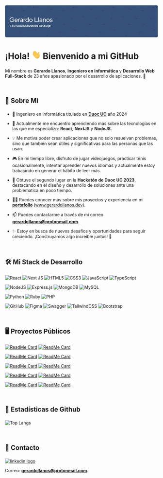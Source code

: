 ![Header](./github-header-image.png)


<h1 align="left">¡Hola! <img src="https://github.com/gerardoLlanosCortes/gerardoLlanosCortes/blob/48a65bd13de7a7765c5da59fd9b007f1f23e0cd5/wave.gif" width="30px" height="30px" /> Bienvenido a mi GitHub</h1>

###

<p align="left">Mi nombre es <b>Gerardo Llanos</b>, <b>Ingeniero en Informática</b> y <b>Desarrollo Web Full-Stack</b> de 23 años apasionado por el desarrollo de aplicaciones. 🚀
</p>  

<br/>

###

<h2 align="left">👤 Sobre Mi</h2>

###

<p align="left">  

- 🏦 Ingeniero en informática titulado en [**Duoc UC**](https://www.duoc.cl/) año 2024 

- 🌱 Actualmente me encuentro aprendiendo más sobre las tecnologías en las que me especializo: **React**, **NextJS** y **NodeJS**.

- 💡 Me motiva poder crear aplicaciones que no solo resuelvan problemas, sino que también sean útiles y significativas para las personas que las usan.

- 🎮 En mi tiempo libre, disfruto de jugar videojuegos, practicar tenis ocasionalmente, intentar aprender nuevos idiomas y actualmente estoy trabajando en generar el hábito de leer más.

- 🥈 Obtuve el segundo lugar en la **Hackatón de Duoc UC 2023**, destacando en el diseño y desarrollo de soluciones ante una problematica en poco tiempo.

- 👨‍💻 Puedes conocer más sobre mis proyectos y experiencia en mi [**portafolio**](https://www.gerardollanos.dev) (www.gerardollanos.dev).

- 📫 Puedes contactarme a través de mi correo **gerardollanos@protonmail.com**.

- ✨ Estoy en busca de nuevos desafíos y oportunidades para seguir creciendo. ¡Construyamos algo increíble juntos! 🚀

</p>

<br/>

###

<h2 align="left">🛠️ Mi Stack de Desarrollo</h2>

###

<div align="left">



![React](https://img.shields.io/badge/react-%2320232a.svg?style=for-the-badge&logo=react&logoColor=%2361DAFB) 
![Next JS](https://img.shields.io/badge/Next-black?style=for-the-badge&logo=next.js&logoColor=white) 
![HTML5](https://img.shields.io/badge/html5-%23E34F26.svg?style=for-the-badge&logo=html5&logoColor=white) 
![CSS3](https://img.shields.io/badge/css3-%231572B6.svg?style=for-the-badge&logo=css3&logoColor=white) 
![JavaScript](https://img.shields.io/badge/javascript-%23323330.svg?style=for-the-badge&logo=javascript&logoColor=%23F7DF1E)  ![TypeScript](https://img.shields.io/badge/typescript-%23007ACC.svg?style=for-the-badge&logo=typescript&logoColor=white) 

![NodeJS](https://img.shields.io/badge/node.js-6DA55F?style=for-the-badge&logo=node.js&logoColor=white) 
![Express.js](https://img.shields.io/badge/express.js-%23404d59.svg?style=for-the-badge&logo=express&logoColor=%2361DAFB)
![MongoDB](https://img.shields.io/badge/MongoDB-%234ea94b.svg?style=for-the-badge&logo=mongodb&logoColor=white)
![MySQL](https://img.shields.io/badge/mysql-4479A1.svg?style=for-the-badge&logo=mysql&logoColor=white)

![Python](https://img.shields.io/badge/python-3670A0?style=for-the-badge&logo=python&logoColor=ffdd54) 
![Ruby](https://img.shields.io/badge/ruby-%23CC342D.svg?style=for-the-badge&logo=ruby&logoColor=white)
![PHP](https://img.shields.io/badge/php-%23777BB4.svg?style=for-the-badge&logo=php&logoColor=white)


![GitHub](https://img.shields.io/badge/github-%23121011.svg?style=for-the-badge&logo=github&logoColor=white) ![Figma](https://img.shields.io/badge/figma-%23F24E1E.svg?style=for-the-badge&logo=figma&logoColor=white)  ![Swagger](https://img.shields.io/badge/-Swagger-%23Clojure?style=for-the-badge&logo=swagger&logoColor=white) 
![TailwindCSS](https://img.shields.io/badge/tailwindcss-%2338B2AC.svg?style=for-the-badge&logo=tailwind-css&logoColor=white)
![Bootstrap](https://img.shields.io/badge/bootstrap-%238511FA.svg?style=for-the-badge&logo=bootstrap&logoColor=white)


</div>

<br/>

###

<h2 align="left">🖥️ Proyectos Públicos</h2>

###

<p align="left">  

[![ReadMe Card](https://github-readme-stats.vercel.app/api/pin/?username=gerardoLlanosCortes&repo=RichText-Blog-Test-w-React-Node)](https://github.com/gerardoLlanosCortes/RichText-Blog-Test-w-React-Node) [![ReadMe Card](https://github-readme-stats.vercel.app/api/pin/?username=gerardoLlanosCortes&repo=React-quill-Test-Completo-w-React-Nodejs)](https://github.com/gerardoLlanosCortes/React-quill-Test-Completo-w-React-Nodejs)

[![ReadMe Card](https://github-readme-stats.vercel.app/api/pin/?username=gerardoLlanosCortes&repo=React-Trello-Dnd)](https://github.com/gerardoLlanosCortes/React-Trello-Dnd) [![ReadMe Card](https://github-readme-stats.vercel.app/api/pin/?username=gerardoLlanosCortes&repo=React-Webpay-Test)](https://github.com/gerardoLlanosCortes/React-Webpay-Test)


[![ReadMe Card](https://github-readme-stats.vercel.app/api/pin/?username=gerardoLlanosCortes&repo=Blog-React-MySQL)](https://github.com/gerardoLlanosCortes/Blog-React-MySQL) [![ReadMe Card](https://github-readme-stats.vercel.app/api/pin/?username=gerardoLlanosCortes&repo=React-Node-Prueba-JWT-Simple)](https://github.com/gerardoLlanosCortes/React-Node-Prueba-JWT-Simple)

[![ReadMe Card](https://github-readme-stats.vercel.app/api/pin/?username=gerardoLlanosCortes&repo=NextJs-Ruby-on-Rails-Auth)](https://github.com/gerardoLlanosCortes/NextJs-Ruby-on-Rails-Auth) [![ReadMe Card](https://github-readme-stats.vercel.app/api/pin/?username=gerardoLlanosCortes&repo=Nextjs15-i18n)](https://github.com/gerardoLlanosCortes/Nextjs15-i18n)


[![ReadMe Card](https://github-readme-stats.vercel.app/api/pin/?username=gerardoLlanosCortes&repo=NextJs-Simple-Location-Tracker)](https://github.com/gerardoLlanosCortes/NextJs-Simple-Location-Tracker) [![ReadMe Card](https://github-readme-stats.vercel.app/api/pin/?username=gerardoLlanosCortes&repo=Awwward-website-clone)](https://github.com/gerardoLlanosCortes/Awwward-website-clone)


</p>

<br/>

###

<h2 align="left">📧 Estadísticas de Github</h2>

###

<div align="left"> 

![Top Langs](https://github-readme-stats.vercel.app/api/top-langs/?username=gerardoLlanosCortes&langs_count=5)

</div>

<br/>

###

<h2 align="left">📧 Contacto</h2>

###

<div align="left"> 

[<img src="https://cdn.jsdelivr.net/gh/devicons/devicon/icons/linkedin/linkedin-original.svg" height="40" alt="linkedin logo"  />](https://www.linkedin.com/in/gerardo-llanos-cortes/) 

Correo: **gerardollanos@protonmail.com**.
</div>